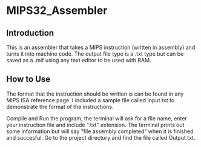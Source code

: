# MIPS32_Assembler
Introduction
------------

This is an assembler that takes a MIPS instruction (written in assembly) and turns it into machine code. The output file type is a .txt type but can be saved as a .mif using any text editor to be used with RAM.

How to Use
----------

The format that the instruction should be written is can be found in any MIPS ISA reference page. I included a sample file called Input.txt to demonstrate the format of the instructions.

Compile and Run the program, the terminal will ask for a file name, enter your instruction file and include ".txt" extension. The terminal prints out some information but will say "file assembly completed" when it is finished and succesful. Go to the project directory and find the file called Output.txt.
